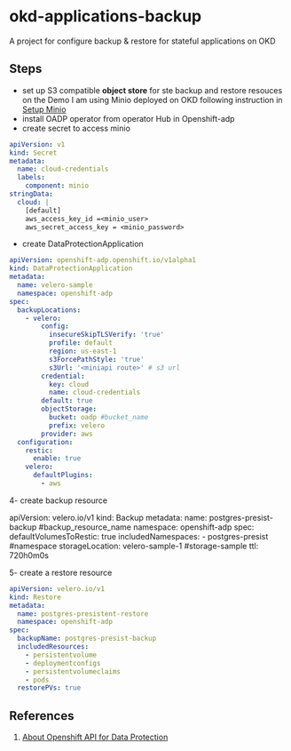 # okd-applications-backup
A project for configure backup &amp; restore for stateful applications on OKD 

## Steps
- set up S3 compatible **object store** for ste backup and restore resouces on the Demo I am using Minio deployed on OKD following instruction in [Setup Minio](Minio/README.md )
- install OADP operator from operator Hub in Openshift-adp
- create secret to access minio
```yaml
apiVersion: v1
kind: Secret
metadata:
  name: cloud-credentials
  labels:
    component: minio
stringData:
  cloud: |
    [default]
    aws_access_key_id =<minio_user> 
    aws_secret_access_key = <minio_password>
```
- create DataProtectionApplication
```yaml
apiVersion: openshift-adp.openshift.io/v1alpha1
kind: DataProtectionApplication
metadata:
  name: velero-sample
  namespace: openshift-adp
spec:
  backupLocations:
    - velero:
        config:
          insecureSkipTLSVerify: 'true'
          profile: default
          region: us-east-1
          s3ForcePathStyle: 'true'
          s3Url: '<miniapi route>' # s3 url
        credential:
          key: cloud
          name: cloud-credentials
        default: true
        objectStorage:
          bucket: oadp #bucket_name
          prefix: velero
        provider: aws
  configuration:
    restic:
      enable: true
    velero:
      defaultPlugins:
        - aws
```
4- create backup resource

apiVersion: velero.io/v1
kind: Backup
metadata:
  name: postgres-presist-backup #backup_resource_name
  namespace: openshift-adp
spec:
  defaultVolumesToRestic: true
  includedNamespaces:
    - postgres-presist #namespace
  storageLocation: velero-sample-1 #storage-sample
  ttl: 720h0m0s



5- create a restore resource 
```yaml
apiVersion: velero.io/v1
kind: Restore
metadata:
  name: postgres-presistent-restore
  namespace: openshift-adp
spec:
  backupName: postgres-presist-backup
  includedResources:
    - persistentvolume
	- deploymentconfigs
    - persistentvolumeclaims
    - pods
  restorePVs: true
```
## References
1. [About Openshift API for Data Protection](https://docs.openshift.com/container-platform/latest/backup_and_restore/application_backup_and_restore/installing/about-installing-oadp.html)

